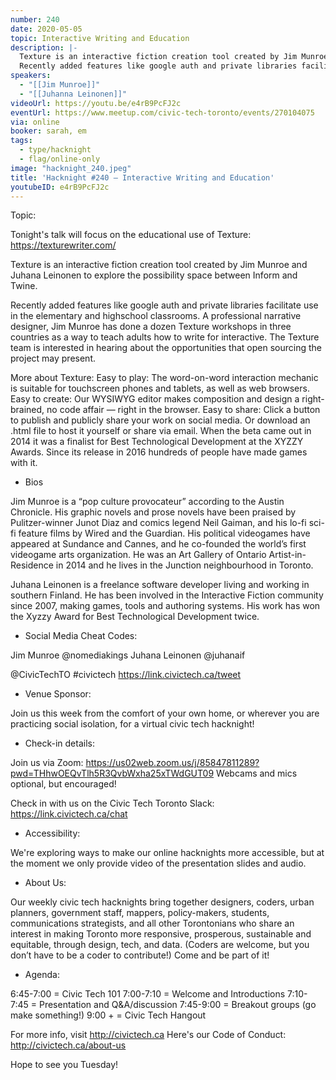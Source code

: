 ```yaml
---
number: 240
date: 2020-05-05
topic: Interactive Writing and Education
description: |-
  Texture is an interactive fiction creation tool created by Jim Munroe and Juhana Leinonen to explore the possibility space between Inform and Twine.
  Recently added features like google auth and private libraries facilitate use in the elementary and highschool classrooms. A professional narrative designer, Jim Munroe has done a dozen Texture workshops in three countries as a way to teach adults how to write for interactive. The Texture team is interested in hearing about the opportunities that open sourcing the project may present.
speakers:
  - "[[Jim Munroe]]"
  - "[[Juhanna Leinonen]]"
videoUrl: https://youtu.be/e4rB9PcFJ2c
eventUrl: https://www.meetup.com/civic-tech-toronto/events/270104075
via: online
booker: sarah, em
tags:
  - type/hacknight
  - flag/online-only
image: "hacknight_240.jpeg"
title: 'Hacknight #240 – Interactive Writing and Education'
youtubeID: e4rB9PcFJ2c
---
```


Topic:

Tonight's talk will focus on the educational use of Texture: https://texturewriter.com/

Texture is an interactive fiction creation tool created by Jim Munroe and Juhana Leinonen to explore the possibility space between Inform and Twine.

Recently added features like google auth and private libraries facilitate use in the elementary and highschool classrooms. A professional narrative designer, Jim Munroe has done a dozen Texture workshops in three countries as a way to teach adults how to write for interactive. The Texture team is interested in hearing about the opportunities that open sourcing the project may present.

More about Texture:
Easy to play: The word-on-word interaction mechanic is suitable for touchscreen phones and tablets, as well as web browsers.
Easy to create: Our WYSIWYG editor makes composition and design a right-brained, no code affair — right in the browser.
Easy to share: Click a button to publish and publicly share your work on social media. Or download an .html file to host it yourself or share via email.
When the beta came out in 2014 it was a finalist for Best Technological Development at the XYZZY Awards. Since its release in 2016 hundreds of people have made games with it.

+ Bios

Jim Munroe is a “pop culture provocateur” according to the Austin Chronicle. His graphic novels and prose novels have been praised by Pulitzer-winner Junot Diaz and comics legend Neil Gaiman, and his lo-fi sci-fi feature films by Wired and the Guardian. His political videogames have appeared at Sundance and Cannes, and he co-founded the world’s first videogame arts organization. He was an Art Gallery of Ontario Artist-in-Residence in 2014 and he lives in the Junction neighbourhood in Toronto.

Juhana Leinonen is a freelance software developer living and working in southern Finland. He has been involved in the Interactive Fiction community since 2007, making games, tools and authoring systems. His work has won the Xyzzy Award for Best Technological Development twice.

+ Social Media Cheat Codes:

Jim Munroe @nomediakings
Juhana Leinonen @juhanaif

@CivicTechTO \#civictech
https://link.civictech.ca/tweet

+ Venue Sponsor:

Join us this week from the comfort of your own home, or wherever you are practicing social isolation, for a virtual civic tech hacknight!

+ Check-in details:

Join us via Zoom: https://us02web.zoom.us/j/85847811289?pwd=THhwOEQvTlh5R3QvbWxha25xTWdGUT09
Webcams and mics optional, but encouraged!

Check in with us on the Civic Tech Toronto Slack: https://link.civictech.ca/chat

+ Accessibility:

We're exploring ways to make our online hacknights more accessible, but at the moment we only provide video of the presentation slides and audio.

+ About Us:

Our weekly civic tech hacknights bring together designers, coders, urban planners, government staff, mappers, policy-makers, students, communications strategists, and all other Torontonians who share an interest in making Toronto more responsive, prosperous, sustainable and equitable, through design, tech, and data. (Coders are welcome, but you don’t have to be a coder to contribute!) Come and be part of it!

+ Agenda:

6:45-7:00 = Civic Tech 101
7:00-7:10 = Welcome and Introductions
7:10-7:45 = Presentation and Q&A/discussion
7:45-9:00 = Breakout groups (go make something!)
9:00 + = Civic Tech Hangout

For more info, visit http://civictech.ca
Here's our Code of Conduct: http://civictech.ca/about-us

Hope to see you Tuesday!